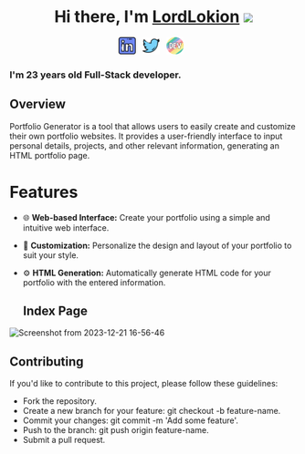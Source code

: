 <div align="center">
   <h1>Hi there, I'm <a href="https://lordlokion.github.io">LordLokion</a> <img src="https://media.giphy.com/media/hvRJCLFzcasrR4ia7z/giphy.gif" width="25px"> </h1>
</div>

<p align='center'>
   <a href="https://www.linkedin.com/in/akhil-sharma-b8860a144/"><img height="30" src="https://raw.githubusercontent.com/8bithemant/8bithemant/master/linkedin.png?raw=true"></a>&nbsp;&nbsp;
<a href="https://twitter.com/lordlokion"><img height="30" src="https://raw.githubusercontent.com/8bithemant/8bithemant/master/twitter.png?raw=true"></a>&nbsp;&nbsp;
<a href="https://dev.to/lordlokion"><img height="30" src="https://raw.githubusercontent.com/8bithemant/8bithemant/master/devto.png?raw=true"></a>&nbsp;&nbsp;
 </p>

 <p align="center">
  <h3> I'm 23 years old Full-Stack developer.</h3>
</p>

## Overview
Portfolio Generator is a tool that allows users to easily create and customize their own portfolio websites. It provides a user-friendly interface to input personal details, projects, and other relevant information, generating an HTML portfolio page.

# Features
- 🌐 **Web-based Interface:** Create your portfolio using a simple and intuitive web interface.
- 🎨 **Customization:** Personalize the design and layout of your portfolio to suit your style.
- ⚙️ **HTML Generation:** Automatically generate HTML code for your portfolio with the entered information.

  ## Index Page

  
![Screenshot from 2023-12-21 16-56-46](https://github.com/lordlokion/universal/assets/31504654/e453d6a4-0d84-4759-b2c3-8424d24bd8ee)


## Contributing
If you'd like to contribute to this project, please follow these guidelines:

- Fork the repository.
- Create a new branch for your feature: git checkout -b feature-name.
- Commit your changes: git commit -m 'Add some feature'.
- Push to the branch: git push origin feature-name.
- Submit a pull request.

